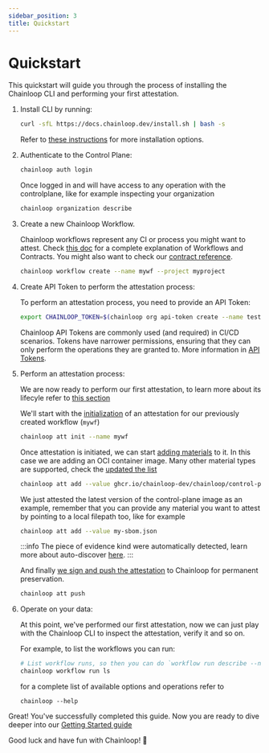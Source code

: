 ```yaml
---
sidebar_position: 3
title: Quickstart
---
```


# Quickstart

This quickstart will guide you through the process of installing the Chainloop CLI and performing your first attestation.

1. Install CLI by running:

    ```bash
    curl -sfL https://docs.chainloop.dev/install.sh | bash -s
    ```
    Refer to [these instructions](/getting-started/installation) for more installation options.

2. Authenticate to the Control Plane:

    ```bash
    chainloop auth login
    ```

    Once logged in and will have access to any operation with the controlplane, like for example inspecting your organization

    ```bash
    chainloop organization describe
    ```

3. Create a new Chainloop Workflow.

    Chainloop workflows represent any CI or process you might want to attest. Check [this doc](/getting-started/workflow-definition) for a complete explanation of Workflows and Contracts.
    You might also want to check our [contract reference](/reference/operator/contract).

    ```bash
    chainloop workflow create --name mywf --project myproject
    ```


4. Create API Token to perform the attestation process:

    To perform an attestation process, you need to provide an API Token:

    ```bash
    export CHAINLOOP_TOKEN=$(chainloop org api-token create --name test-api-token -o token)
    ```

    Chainloop API Tokens are commonly used (and required) in CI/CD scenarios. Tokens have narrower permissions, ensuring that they can only perform the operations they are granted to. More information in [API Tokens](/reference/operator/api-tokens#api-tokens).

5. Perform an attestation process:

    We are now ready to perform our first attestation, to learn more about its lifecyle refer to [this section](/getting-started/attestation-crafting#introduction)
    
    We'll start with the [initialization](/getting-started/attestation-crafting#initialization) of an attestation for our previously created workflow (`mywf`)

    ```bash
    chainloop att init --name mywf
    ```

    Once attestation is initiated, we can start [adding materials](/getting-started/attestation-crafting#adding-materials) to it. 
    In this case we are adding an OCI container image.
    Many other material types are supported, check the [updated the list](/reference/operator/contract#material-schema)

    ```bash
    chainloop att add --value ghcr.io/chainloop-dev/chainloop/control-plane:latest
    ```

    We just attested the latest version of the control-plane image as an example, remember that you can provide any material you want to attest by pointing to a local filepath too, like for example

    ```bash
    chainloop att add --value my-sbom.json
    ```

   :::info
   The piece of evidence kind were automatically detected, learn more about auto-discover [here](reference/attestations.md).
   :::

    And finally [we sign and push the attestation](/getting-started/attestation-crafting#encode-sign-and-push-attestation) to Chainloop for permanent preservation.

    ```bash
    chainloop att push
    ```

6. Operate on your data:

    At this point, we've performed our first attestation, now we can just play with the Chainloop CLI to inspect the attestation, verify it and so on. 
    
    For example, to list the workflows you can run: 

    ```bash
    # List workflow runs, so then you can do `workflow run describe --name <workflow-name>` to get more details
    chainloop workflow run ls
    ```

    for a complete list of available options and operations refer to

    ```
    chainloop --help
    ```

Great! You've successfully completed this guide. Now you are ready to dive deeper into our [Getting Started guide](/getting-started/installation)

Good luck and have fun with Chainloop! 🚀